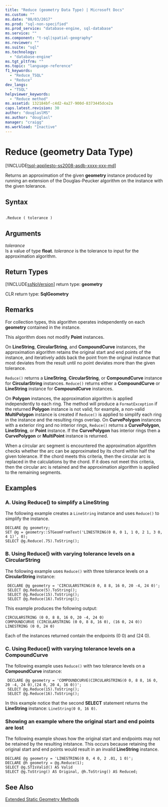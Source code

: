 ```yaml
---
title: "Reduce (geometry Data Type) | Microsoft Docs"
ms.custom: ""
ms.date: "08/03/2017"
ms.prod: "sql-non-specified"
ms.prod_service: "database-engine, sql-database"
ms.service: ""
ms.component: "t-sql|spatial-geography"
ms.reviewer: ""
ms.suite: "sql"
ms.technology: 
  - "database-engine"
ms.tgt_pltfrm: ""
ms.topic: "language-reference"
f1_keywords: 
  - "Reduce_TSQL"
  - "Reduce"
dev_langs: 
  - "TSQL"
helpviewer_keywords: 
  - "Reduce method"
ms.assetid: 132184bf-c4d2-4a27-900d-8373445dce2a
caps.latest.revision: 30
author: "douglaslMS"
ms.author: "douglasl"
manager: "craigg"
ms.workload: "Inactive"
---
```

# Reduce (geometry Data Type)
[!INCLUDE[tsql-appliesto-ss2008-asdb-xxxx-xxx-md](../../includes/tsql-appliesto-ss2008-asdb-xxxx-xxx-md.md)]

Returns an approximation of the given **geometry** instance produced by running an extension of the Douglas-Peucker algorithm on the instance with the given tolerance.
  
## Syntax  
  
```  
  
.Reduce ( tolerance )  
```  
  
## Arguments  
 *tolerance*  
 Is a value of type **float**. *tolerance* is the tolerance to input for the approximation algorithm.  
  
## Return Types  
 [!INCLUDE[ssNoVersion](../../includes/ssnoversion-md.md)] return type: **geometry**  
  
 CLR return type: **SqlGeometry**  
  
## Remarks  
 For collection types, this algorithm operates independently on each **geometry** contained in the instance.  
  
 This algorithm does not modify **Point** instances.  
  
 On **LineString**, **CircularString**, and **CompoundCurve** instances, the approximation algorithm retains the original start and end points of the instance, and iteratively adds back the point from the original instance that most deviates from the result until no point deviates more than the given tolerance.  
  
 `Reduce()` returns a **LineString**, **CircularString**, or **CompoundCurve** instance for **CircularString** instances.  `Reduce()` returns either a **CompoundCurve** or **LineString** instance for **CompoundCurve** instances.  
  
 On **Polygon** instances, the approximation algorithm is applied independently to each ring. The method will produce a `FormatException` if the returned **Polygon** instance is not valid; for example, a non-valid **MultiPolygon** instance is created if `Reduce()` is applied to simplify each ring in the instance and the resulting rings overlap.  On **CurvePolygon** instances with a exterior ring and no interior rings, `Reduce()` returns a **CurvePolygon**, **LineString**, or **Point** instance.  If the **CurvePolygon** has interior rings then a **CurvePolygon** or **MultiPoint** instance is returned.  
  
 When a circular arc segment is encountered the approximation algorithm checks whether the arc can be approximated by its chord within half the given tolerance.  If the chord meets this criteria, then the circular arc is replaced in the calculations by the chord. If it does not meet this criteria, then the circular arc is retained and the approximation algorithm is applied to the remaining segments.  
  
## Examples  
  
### A. Using Reduce() to simplify a LineString  
 The following example creates a `LineString` instance and uses `Reduce()` to simplify the instance.  
  
```  
DECLARE @g geometry;  
SET @g = geometry::STGeomFromText('LINESTRING(0 0, 0 1, 1 0, 2 1, 3 0, 4 1)', 0);  
SELECT @g.Reduce(.75).ToString();  
```  
  
### B. Using Reduce() with varying tolerance levels on a CircularString  
 The following example uses `Reduce()` with three tolerance levels on a **CircularString** instance:  
  
```
 DECLARE @g geometry = 'CIRCULARSTRING(0 0, 8 8, 16 0, 20 -4, 24 0)'; 
 SELECT @g.Reduce(5).ToString(); 
 SELECT @g.Reduce(15).ToString(); 
 SELECT @g.Reduce(16).ToString();
 ```  
  
 This example produces the following output:  
  
 ```
 CIRCULARSTRING (0 0, 8 8, 16 0, 20 -4, 24 0) 
 COMPOUNDCURVE (CIRCULARSTRING (0 0, 8 8, 16 0), (16 0, 24 0)) 
 LINESTRING (0 0, 24 0)
 ```  
  
 Each of the instances returned contain the endpoints (0 0) and (24 0).  
  
### C. Using Reduce() with varying tolerance levels on a CompoundCurve  
 The following example uses `Reduce()` with two tolerance levels on a **CompoundCurve** instance:  
  
```
 DECLARE @g geometry = 'COMPOUNDCURVE(CIRCULARSTRING(0 0, 8 8, 16 0, 20 -4, 24 0),(24 0, 20 4, 16 0))';  
 SELECT @g.Reduce(15).ToString();  
 SELECT @g.Reduce(16).ToString();
 ```  
  
 In this example notice that the second **SELECT** statement returns the **LineString** instance: `LineString(0 0, 16 0)`.  
  
### Showing an example where the original start and end points are lost  
 The following example shows how the original start and endpoints may not be retained by the resulting intstance. This occurs because retaining the original start and end points would result in an invalid **LineString** instance.  
  
```  
DECLARE @g geometry = 'LINESTRING(0 0, 4 0, 2 .01, 1 0)';  
DECLARE @h geometry = @g.Reduce(1);  
SELECT @g.STIsValid() AS Valid  
SELECT @g.ToString() AS Original, @h.ToString() AS Reduced;  
```  
  
## See Also  
 [Extended Static Geometry Methods](../../t-sql/spatial-geometry/extended-static-geometry-methods.md)  
  
  

